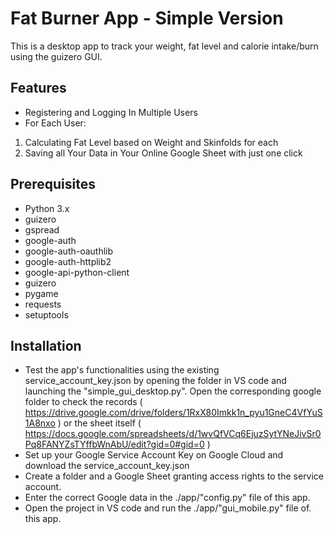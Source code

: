# Fat Burner App - Simple Version

This is a desktop app to track your weight, fat level and calorie intake/burn using the  guizero GUI.


## Features

- Registering and Logging In Multiple Users
- For Each User:
 1. Calculating Fat Level based on Weight and Skinfolds for each
 2. Saving all Your Data in Your Online Google Sheet with just one click


## Prerequisites

- Python 3.x
- guizero
- gspread
- google-auth
- google-auth-oauthlib
- google-auth-httplib2
- google-api-python-client
- guizero
- pygame
- requests
- setuptools


## Installation

- Test the app's functionalities using the existing service_account_key.json by opening the folder in VS code and launching the 
    "simple_gui_desktop.py". Open the corresponding google folder to check the records (
        https://drive.google.com/drive/folders/1RxX80Imkk1n_pyu1GneC4VfYuS1A8nxo
    ) or the sheet itself (
        https://docs.google.com/spreadsheets/d/1wvQfVCq6EjuzSytYNeJivSr0Pq8FANYZsTYffbWnAbU/edit?gid=0#gid=0
    )
- Set up your Google Service Account Key on Google Cloud and download the service_account_key.json
- Create a folder and a Google Sheet granting access rights to the service account.
- Enter the correct Google data in the ./app/"config.py" file of this app.
- Open the project in VS code and run the ./app/"gui_mobile.py" file of. this app.

